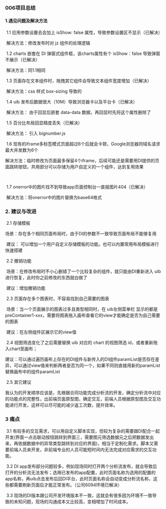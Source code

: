 ### 006项目总结



#### 1.遇见问题及解决方法

​		1.1 应用参数设置去会加上 isShow: false 属性，导致参数设置区不显示（已解决）

​		解决方法：修改发布时对 jz 组件的处理逻辑



​		1.2 charts 嵌套在 DI 弹窗式组件框，该charts属性有个 isShow：false 导致弹窗不展示（已解决）

​		解决方法：同1.1相同



​		1.3 页面存在文本组件时，拖拽其它组件会导致文本组件宽度增加（已解决）

​		解决方法：css 样式 box-sizing 导致的



​		1.4 uib 发布后数据很大（10M）导致浏览器卡以及平台卡（已解决）

​		解决方法： 由于回显后嵌套 data-data 数据，再回显时先将这个属性删除了



​		1.5 百分比布局回显精度丢失（已解决）

​		解决方法： 引入 bignumber.js



​		1.6 现有的iframe多标签模式页面超过6个后就会卡顿，Google浏览器同域名请求最大并发数为6个

​		解决方法：临时修改为页面最多保留4个iframe，后续可能还是需要用DI提供的页面跳转按钮，共用部分可以存储为用户自定义的一个组件，达到复用效果

​		

​		1.7 onerror中的图片找不到导致app页面控制台一直报图片404（已解决）

​		解决方法：将onerror中的图片替换为base64格式

### 2. 建议与改进

​		2.1 存储模板

​			场景：存在多个相同页面布局时，由于DI的参数不一致导致页面布局不能够复用

​			建议： 可以增加一个用户自定义存储模板的功能。也可以内置常用布局模板进行快速搭建



​		2.2 撤销功能

​			场景：在修改布局时不小心删错了一个比较复杂的组件，就只能由DI重新进入 uib 进行恢复，此时你之前修改的东西就白做了

​			建议：增加撤销功能



​		2.3 页面存在多个图表时，不容易找到自己需要的图表

​			场景：当一个页面展示的图表过多且类型相同时，在 uib左侧菜单栏 显示的都是 preContainer1-xxx，需要将图表拖入画布查看它的view才能确定是否为自己需要的图表

​			建议：在左侧组件区展示它的view值



​		2.4 视图筛选变化了之后需要替换 uib 对应的 chart 的视图筛选 id，或者重新拖入chart至画布；

​			  建议：可以通过遍历画布上存在的DI组件与新传入的DI组件paramList是否存在差异，可以通过view值来判断两者是否为同一个，如果不同则直接用新的paramList替换画布中的组件paramList



​		2.5 其它建议 

​			我认为的开发顺序应该是，先根据合同功能完成分析流的开发，确定分析流中对应的功能点的完整性，出前端页面原型图，确定交互，前端人员根据原型图及交互功能进行开发，这样可以尽可能的减少返工次数，提升效率。

### 3 痛点

​		3.1 有较多的交互需求，可以用自定义脚本实现，但较为复杂的需要跟DI配合一起开发(界面一点击联动按钮跳转到界面三，需要图元筛选数据元之后把数据发出来，再依据数据中的异常类型跳转到对应的界面)，相当于定制化需求。脚本又需要前端人员来开发，非前端专业的人员可能短时间内无法完成对应需求的交互功能。



​		3.2 DI app发布部分问题较多，例如现场同时打开两个分析流发布，就会导致后打开的分析流无法发布；选用已发布的app配置，此时页面名称为选用的配置的app名称，再uib点击发布后回DI平台，此时页面名称会自动变成分析流名称，这些都需要刷新页面后才能正常发布。（公司6094环境已解决）



​		3.3 现场的DI版本跟公司开发环境版本不一致，这就会有很多因为环境不一致导致的未知问题，现场的沟通成本又比较高，变相增加了时间成本。

